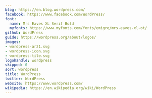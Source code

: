 ```yaml
---
blog: https://en.blog.wordpress.com/
facebook: https://www.facebook.com/WordPress/
font:
  name: Mrs Eaves XL Serif Bold
  myfonts: https://www.myfonts.com/fonts/emigre/mrs-eaves-xl-ot/
github: WordPress
guide: https://wordpress.org/about/logos/
images:
- wordpress-ar21.svg
- wordpress-icon.svg
- wordpress-tile.svg
logohandle: wordpress
skipped: 0
sort: wordpress
title: WordPress
twitter: WordPress
website: https://www.wordpress.com/
wikipedia: https://en.wikipedia.org/wiki/WordPress
---
```

